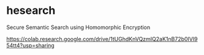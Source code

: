 # hesearch
Secure Semantic Search using Homomorphic Encryption

https://colab.research.google.com/drive/1tUGhdKnVQzmIQ2aK1nB72b0IVl954tt4?usp=sharing


